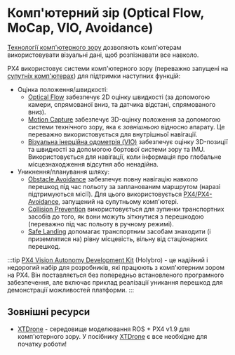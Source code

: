 # Комп'ютерний зір (Optical Flow, MoCap, VIO, Avoidance)

[Технології комп'ютерного зору](https://en.wikipedia.org/wiki/Computer_vision) дозволяють комп'ютерам використовувати візуальні дані, щоб розпізнавати все навколо.

PX4 використовує системи комп'ютерного зору (переважно запущені на [супутніх комп'ютерах](../companion_computer/README.md)) для підтримки наступних функцій:

- Оцінка положення/швидкості:
  - [Optical Flow](../sensor/optical_flow.md) забезпечує 2D оцінку швидкості (за допомогою камери, спрямованої вниз, та датчика відстані, спрямованого вниз).
  - [Motion Capture](../computer_vision/motion_capture.md) забезпечує 3D-оцінку положення за допомогою системи технічного зору, яка є _зовнішньою_ відносно апарату. Це переважно використовується для внутрішньої навігації.
  - [ Візуальна інерційна одометрія (VIO)](../computer_vision/visual_inertial_odometry.md) забезпечує оцінку 3D-позиції та швидкості за допомогою бортової системи зору та IMU. Використовується для навігації, коли інформація про глобальне місцезнаходження відсутня або ненадійна.
- Уникнення/планування шляху:
  - [Obstacle Avoidance](../computer_vision/obstacle_avoidance.md) забезпечує повну навігацію навколо перешкод під час польоту за запланованим маршрутом (наразі підтримуються місії). Для цього використовується [PX4/PX4-Avoidance](https://github.com/PX4/PX4-Avoidance), запущений на супутньому комп'ютері.
  - [Collision Prevention](../computer_vision/collision_prevention.md) використовується для зупинки транспортних засобів до того, як вони можуть зіткнутися з перешкодою (переважно під час польоту в ручному режимі).
  - [Safe Landing](../computer_vision/safe_landing.md) допомагає транспортним засобам знаходити (і приземлятися на) рівну місцевість, вільну від стаціонарних перешкод.

:::tip
[PX4 Vision Autonomy Development Kit](../complete_vehicles_mc/px4_vision_kit.md) (Holybro) - це надійний і недорогий набір для розробників, які працюють з комп'ютерним зором на PX4. Він поставляється без попередньо встановленого програмного забезпечення, але включає приклад реалізації уникання перешкод для демонстрації можливостей платформи.
:::

## Зовнішні ресурси

- [XTDrone](https://github.com/robin-shaun/XTDrone/blob/master/README.en.md) - середовище моделювання ROS + PX4 v1.9 для комп'ютерного зору. У посібнику [XTDrone](https://www.yuque.com/xtdrone/manual_en) є все необхідне для початку роботи!
